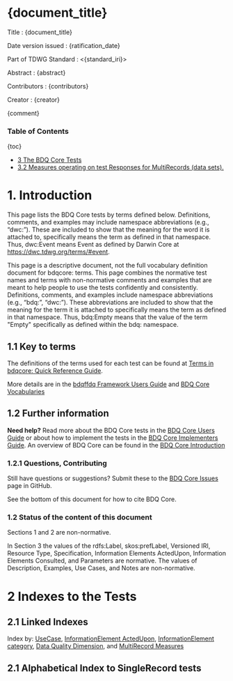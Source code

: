 <!--- Template for header, values provided from yaml configuration --->
# {document_title}

Title
: {document_title}

Date version issued
: {ratification_date}

Part of TDWG Standard
: <{standard_iri}>

Abstract
: {abstract}

Contributors
: {contributors}

Creator
: {creator}

{comment}

### Table of Contents ###
{toc}
- [ 3 The BDQ Core Tests](#3-the-bdq-core-tests)
- [3.2 Measures operating on test Responses for MultiRecords (data sets).](#32-measures-operating-on-test-responses-for-multirecords-data-sets)

# 1. Introduction

This page lists the BDQ Core tests by terms defined below. Definitions, comments, and examples may include namespace abbreviations (e.g., “dwc:”). These are included to show that the meaning for the word it is attached to, specifically means the term as defined in that namespace. Thus, dwc:Event means Event as defined by Darwin Core at https://dwc.tdwg.org/terms/#event.

This page is a descriptive document, not the full vocabulary definition document for bdqcore: terms.  This page combines the normative test names and terms with non-normative comments and examples that are meant to help people to use the tests confidently and consistently.  Definitions, comments, and examples include namespace abbreviations (e.g., “bdq:”, “dwc:”). These abbreviations are included to show that the meaning for the term it is attached to specifically means the term as defined in that namespace. Thus, bdq:Empty means that the value of the term "Empty" specifically as defined within the bdq: namespace. 

## 1.1 Key to terms

<!--- pulled out to  templates/terms/bdqcore_qrg/bdqcore_qrg_term_descriptions.md, needs a home to link to, temporary document in place --->
The definitions of the terms used for each test can be found at [Terms in bdqcore: Quick Reference Guide](bdqcore_qrg_term_descriptions.md). 

More details are in the [bdqffdq Framework Users Guide](../../guide/bdqffdq/index.md) and [BDQ Core Vocabularies](../../vocabularies/index.md) 

## 1.2 Further information

**Need help?** Read more about the BDQ Core tests in the [BDQ Core Users Guide](../../guide/users/index.md) or about how to implement the tests in the [BDQ Core Implementers Guide](../../guide/implementers/index.md).  An overview of BDQ Core can be found in the [BDQ Core Introduction](../../intro/index.md) 

### 1.2.1 Questions, Contributing

Still have questions or suggestions? Submit these to the [BDQ Core Issues](https://github.com/tdwg/bdq/issues) page in GitHub. 

See the bottom of this document for how to cite BDQ Core.

### 1.2 Status of the content of this document

Sections 1 and 2 are non-normative.

In Section 3 the values of the rdfs:Label, skos:prefLabel, Versioned IRI, Resource Type, Specification, Information Elements ActedUpon, Information Elements Consulted, and Parameters are normative.  The values of Description, Examples, Use Cases, and Notes are non-normative. 

# 2 Indexes to the Tests

## 2.1 Linked Indexes

Index by: [UseCase](qrg_index_by_usecase.md), [InformationElement ActedUpon](qrg_index_by_ie_actedupon.md), [InformationElement category](qrg_index_by_ie_class.md), [Data Quality Dimension](qrg_index_by_dimension.md), and [MultiRecord Measures](qrg_multirecord_index.md)

## 2.1 Alphabetical Index to SingleRecord tests
